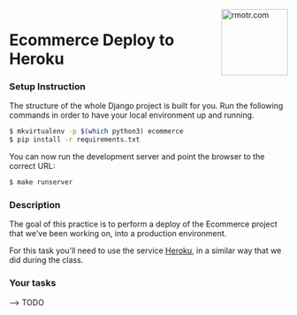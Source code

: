 <img align="right" width="120" alt="rmotr.com" src="https://user-images.githubusercontent.com/7065401/45454218-80bee800-b6b9-11e8-97bb-bb5e7675f440.png">

# Ecommerce Deploy to Heroku

### Setup Instruction

The structure of the whole Django project is built for you. Run the following commands in order to have your local environment up and running.  

```bash
$ mkvirtualenv -p $(which python3) ecommerce
$ pip install -r requirements.txt
```

You can now run the development server and point the browser to the correct URL:

```bash
$ make runserver
```

### Description

The goal of this practice is to perform a deploy of the Ecommerce project that we've been working on, into a production environment.

For this task you'll need to use the service [Heroku](https://www.heroku.com/), in a similar way that we did during the class.


### Your tasks

--> TODO
